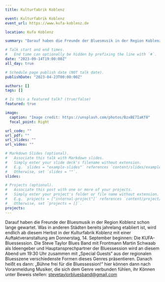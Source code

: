 ```yaml
---
title: Kulturfabrik Koblenz

event: Kulturfabrik Koblenz
event_url: https://www.kufa-koblenz.de

location: Kufa Koblenz

summary: "Darauf haben die Freunde der Bluesmusik in der Region Koblenz schon lange gewartet. Was in anderen Städten bereits jahrelang etabliert ist, wird endlich ab diesem Herbst in der Kulturfabrik Koblenz mit einer Auftaktveranstaltung am Donnerstag, 14. September beginnen: Die KUFA-Bluessession."

# Talk start and end times.
#   End time can optionally be hidden by prefixing the line with `#`.
date: "2023-09-14T19:00:00Z"
all_day: true

# Schedule page publish date (NOT talk date).
publishDate: "2023-04-23T00:00:00Z"

authors: []
tags: []

# Is this a featured talk? (true/false)
featured: true

image:
  caption: "Image credit: https://unsplash.com/photos/BzxBE7IaKf8"
  focal_point: Right

url_code: ""
url_pdf: ""
url_slides: ""
url_video: ""

# Markdown Slides (optional).
#   Associate this talk with Markdown slides.
#   Simply enter your slide deck's filename without extension.
#   E.g. `slides = "example-slides"` references `content/slides/example-slides.md`.
#   Otherwise, set `slides = ""`.
slides:

# Projects (optional).
#   Associate this post with one or more of your projects.
#   Simply enter your project's folder or file name without extension.
#   E.g. `projects = ["internal-project"]` references `content/project/deep-learning/index.md`.
#   Otherwise, set `projects = []`.
projects:
---
```


Darauf haben die Freunde der Bluesmusik in der Region Koblenz schon lange gewartet. Was in anderen Städten bereits jahrelang etabliert ist, wird endlich ab diesem Herbst in der Kulturfabrik Koblenz mit einer Auftaktveranstaltung am Donnerstag, 14. September beginnen: Die KUFA-Bluessession.
Die Steve Taylor Blues Band mit Frontmann Martin Schwaab als Ideengeber und Hauptansprechpartner der Bluessession wird an diesem Abend um 19:30 Uhr zusammen mit „Special Guests“ aus der regionalen Bluesszene verschiedenste Formen dieses Genres präsentieren. Danach heißt es dann: „Bühne frei für die Bluessession!“ hier können dann nach Voranmeldung Musiker, die sich dem Genre verbunden fühlen, ihr Können unter Beweis stellen:
stevetaylorbluesband@gmail.com
